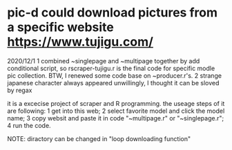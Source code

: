 # pic-d could download pictures from a specific website https://www.tujigu.com/

2020/12/1
1 combined ~singlepage and ~multipage together by add conditional script, so rscraper-tujigu.r is the final code for specific modle pic collection. BTW, I renewed some code base on ~producer.r's.
2 strange japanese character always appeared unwillingly, I thought it can be sloved by regax


it is a excecise project of scraper and R programming.
the useage steps of it are following:
1 get into this web;
2 select favorite model and click the model name;
3 copy websit and paste it in code "~multipage.r" or "~singlepage.r";
4 run the code.

NOTE: diractory can be changed in "loop downloading function"
